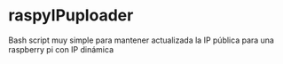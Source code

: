 # raspyIPuploader
Bash script muy simple para mantener actualizada la IP pública para una raspberry pi con IP dinámica
